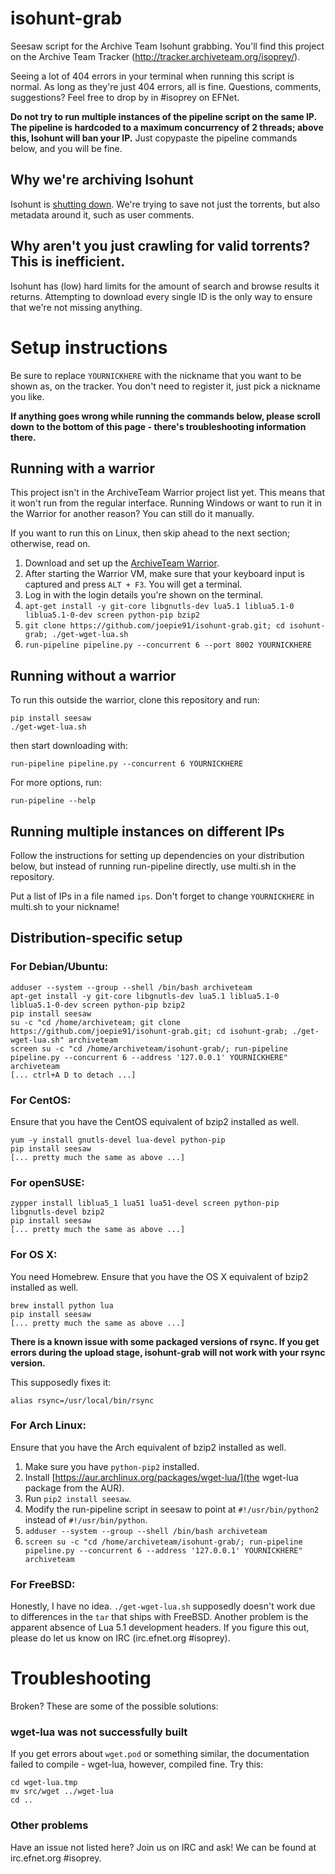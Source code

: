 isohunt-grab
=========================

Seesaw script for the Archive Team Isohunt grabbing.
You'll find this project on the Archive Team Tracker (http://tracker.archiveteam.org/isoprey/).

Seeing a lot of 404 errors in your terminal when running this script is normal. As long as they're just 404 errors, all is fine. Questions, comments, suggestions? Feel free to drop by in #isoprey on EFNet.

**Do __not__ try to run multiple instances of the pipeline script on the same IP. The pipeline is hardcoded to a maximum concurrency of 2 threads; above this, Isohunt will __ban your IP__.** Just copypaste the pipeline commands below, and you will be fine.

Why we're archiving Isohunt
-------------------------

Isohunt is [shutting down](http://torrentfreak.com/isohunt-shuts-down-after-110-million-settlement-with-the-mpaa-131017/). We're trying to save not just the torrents, but also metadata around it, such as user comments.

Why aren't you just crawling for valid torrents? This is inefficient.
-------------------------

Isohunt has (low) hard limits for the amount of search and browse results it returns. Attempting to download every single ID is the only way to ensure that we're not missing anything.

Setup instructions
=========================

Be sure to replace `YOURNICKHERE` with the nickname that you want to be shown as, on the tracker. You don't need to register it, just pick a nickname you like.

**If anything goes wrong while running the commands below, please scroll down to the bottom of this page - there's troubleshooting information there.**

Running with a warrior
-------------------------

This project isn't in the ArchiveTeam Warrior project list yet. This means that it won't run from the regular interface. Running Windows or want to run it in the Warrior for another reason? You can still do it manually.

If you want to run this on Linux, then skip ahead to the next section; otherwise, read on.

1. Download and set up the [ArchiveTeam Warrior](http://www.archiveteam.org/index.php?title=ArchiveTeam_Warrior).
2. After starting the Warrior VM, make sure that your keyboard input is captured and press `ALT + F3`. You will get a terminal.
3. Log in with the login details you're shown on the terminal.
4. `apt-get install -y git-core libgnutls-dev lua5.1 liblua5.1-0 liblua5.1-0-dev screen python-pip bzip2`
5. `git clone https://github.com/joepie91/isohunt-grab.git; cd isohunt-grab; ./get-wget-lua.sh`
6. `run-pipeline pipeline.py --concurrent 6 --port 8002 YOURNICKHERE`

Running without a warrior
-------------------------

To run this outside the warrior, clone this repository and run:

    pip install seesaw
    ./get-wget-lua.sh

then start downloading with:

    run-pipeline pipeline.py --concurrent 6 YOURNICKHERE

For more options, run:

    run-pipeline --help
    
Running multiple instances on different IPs
-------------------------

Follow the instructions for setting up dependencies on your distribution below, but instead of running run-pipeline directly, use multi.sh in the repository. 

Put a list of IPs in a file named `ips`. Don't forget to change `YOURNICKHERE` in multi.sh to your nickname!

Distribution-specific setup
-------------------------

### For Debian/Ubuntu:

    adduser --system --group --shell /bin/bash archiveteam
    apt-get install -y git-core libgnutls-dev lua5.1 liblua5.1-0 liblua5.1-0-dev screen python-pip bzip2
    pip install seesaw
    su -c "cd /home/archiveteam; git clone https://github.com/joepie91/isohunt-grab.git; cd isohunt-grab; ./get-wget-lua.sh" archiveteam
    screen su -c "cd /home/archiveteam/isohunt-grab/; run-pipeline pipeline.py --concurrent 6 --address '127.0.0.1' YOURNICKHERE" archiveteam
    [... ctrl+A D to detach ...]
    
### For CentOS:

Ensure that you have the CentOS equivalent of bzip2 installed as well.

    yum -y install gnutls-devel lua-devel python-pip
    pip install seesaw
    [... pretty much the same as above ...]

### For openSUSE:

    zypper install liblua5_1 lua51 lua51-devel screen python-pip libgnutls-devel bzip2
    pip install seesaw
    [... pretty much the same as above ...]

### For OS X:

You need Homebrew. Ensure that you have the OS X equivalent of bzip2 installed as well.

    brew install python lua
    pip install seesaw
    [... pretty much the same as above ...]

**There is a known issue with some packaged versions of rsync. If you get errors during the upload stage, isohunt-grab will not work with your rsync version.**

This supposedly fixes it:

    alias rsync=/usr/local/bin/rsync

### For Arch Linux:

Ensure that you have the Arch equivalent of bzip2 installed as well.

1. Make sure you have `python-pip2` installed.
2. Install [https://aur.archlinux.org/packages/wget-lua/](the wget-lua package from the AUR). 
3. Run `pip2 install seesaw`.
4. Modify the run-pipeline script in seesaw to point at `#!/usr/bin/python2` instead of `#!/usr/bin/python`.
5. `adduser --system --group --shell /bin/bash archiveteam`
6. `screen su -c "cd /home/archiveteam/isohunt-grab/; run-pipeline pipeline.py --concurrent 6 --address '127.0.0.1' YOURNICKHERE" archiveteam`

### For FreeBSD:

Honestly, I have no idea. `./get-wget-lua.sh` supposedly doesn't work due to differences in the `tar` that ships with FreeBSD. Another problem is the apparent absence of Lua 5.1 development headers. If you figure this out, please do let us know on IRC (irc.efnet.org #isoprey).

Troubleshooting
=========================

Broken? These are some of the possible solutions:

### wget-lua was not successfully built

If you get errors about `wget.pod` or something similar, the documentation failed to compile - wget-lua, however, compiled fine. Try this:

    cd wget-lua.tmp
    mv src/wget ../wget-lua
    cd ..
    
### Other problems

Have an issue not listed here? Join us on IRC and ask! We can be found at irc.efnet.org #isoprey.
